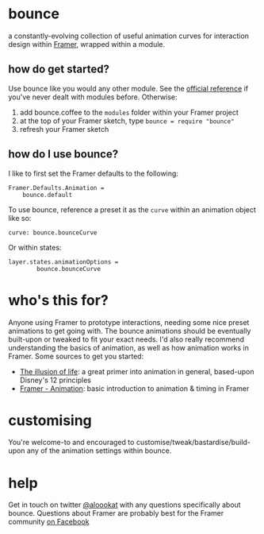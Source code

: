 # bounce
a constantly-evolving collection of useful animation curves for interaction design within [Framer](framerjs.com), wrapped within a module.

## how do get started?
Use bounce like you would any other module. See the [official reference](http://framerjs.com/docs/#modules) if you've never dealt with modules before. Otherwise:

1. add bounce.coffee to the `modules` folder within your Framer project
2. at the top of your Framer sketch, type `bounce = require "bounce"`
3. refresh your Framer sketch

## how do I use bounce?
I like to first set the Framer defaults to the following:
```
Framer.Defaults.Animation = 
	bounce.default
```

To use bounce, reference a preset it as the `curve` within an animation object like so:
```
curve: bounce.bounceCurve
```

Or within states:
```
layer.states.animationOptions = 
		bounce.bounceCurve
```

# who's this for?
Anyone using Framer to prototype interactions, needing some nice preset animations to get going with. The bounce animations should be eventually built-upon or tweaked to fit your exact needs. I'd also really recommend understanding the basics of animation, as well as how animation works in Framer. Some sources to get you started:

- [The illusion of life](https://vimeo.com/93206523): a great primer into animation in general, based-upon Disney's 12 principles
- [Framer - Animation](http://framerjs.com/learn/basics/animation/): basic introduction to animation & timing in Framer

# customising
You're welcome-to and encouraged to customise/tweak/bastardise/build-upon any of the animation settings within bounce.

# help
Get in touch on twitter [@aloookat](twitter.com/aloookat) with any questions specifically about bounce. Questions about Framer are probably best for the Framer community [on Facebook](https://www.facebook.com/groups/framerjs/)
